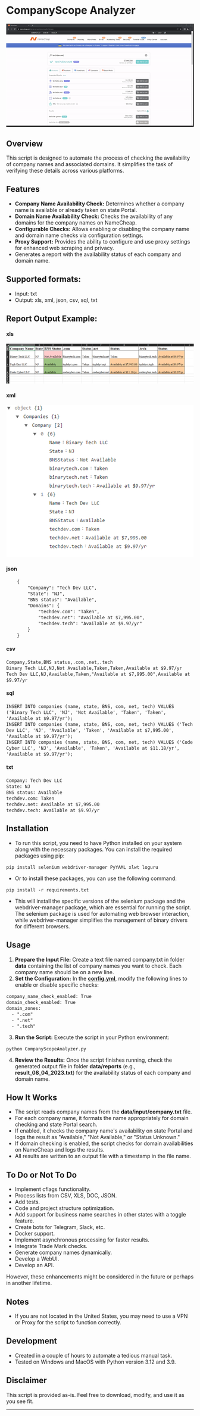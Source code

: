 
# CompanyScope Analyzer
![Script Demonstration](img/ScriptDemonstration.gif)

## Overview
This script is designed to automate the process of checking the availability of company names and associated domains. It simplifies the task of verifying these details across various platforms.

## Features
- __Company Name Availability Check:__ Determines whether a company name is available or already taken on state Portal.
- __Domain Name Availability Check:__ Checks the availability of any domains for the company names on NameCheap.
- __Configurable Checks:__ Allows enabling or disabling the company name and domain name checks via configuration settings.
- __Proxy Support:__ Provides the ability to configure and use proxy settings for enhanced web scraping and privacy.
- Generates a report with the availability status of each company and domain name.

## Supported formats:
- Input: txt
- Output: xls, xml, json, csv, sql, txt
## Report Output Example:

#### xls
![xlsDemonstration.png](img%2FxlsDemonstration.png)

#### xml
![xmlDemonstration.png](img%2FxmlDemonstration.png)

#### json
```
    {
        "Company": "Tech Dev LLC",
        "State": "NJ",
        "BNS status": "Available",
        "Domains": {
            "techdev.com": "Taken",
            "techdev.net": "Available at $7,995.00",
            "techdev.tech": "Available at $9.97/yr"
        }
    }
```

#### csv
```
Company,State,BNS status,.com,.net,.tech
Binary Tech LLC,NJ,Not Available,Taken,Taken,Available at $9.97/yr
Tech Dev LLC,NJ,Available,Taken,"Available at $7,995.00",Available at $9.97/yr
```

#### sql
```
INSERT INTO companies (name, state, BNS, com, net, tech) VALUES ('Binary Tech LLC', 'NJ', 'Not Available', 'Taken', 'Taken', 'Available at $9.97/yr');
INSERT INTO companies (name, state, BNS, com, net, tech) VALUES ('Tech Dev LLC', 'NJ', 'Available', 'Taken', 'Available at $7,995.00', 'Available at $9.97/yr');
INSERT INTO companies (name, state, BNS, com, net, tech) VALUES ('Code Cyber LLC', 'NJ', 'Available', 'Taken', 'Available at $11.18/yr', 'Available at $9.97/yr');
```

#### txt
```
Company: Tech Dev LLC
State: NJ
BNS status: Available
techdev.com: Taken
techdev.net: Available at $7,995.00
techdev.tech: Available at $9.97/yr
```

## Installation
- To run this script, you need to have Python installed on your system along with the necessary packages. You can install the required packages using pip:
```
pip install selenium webdriver-manager PyYAML xlwt loguru
```
- Or to install these packages, you can use the following command:
```
pip install -r requirements.txt
```
- This will install the specific versions of the selenium package and the webdriver-manager package, which are essential for running the script. The selenium package is used for automating web browser interaction, while webdriver-manager simplifies the management of binary drivers for different browsers.

## Usage
1. __Prepare the Input File:__ Create a text file named company.txt in folder __data__ containing the list of company names you want to check. Each company name should be on a new line.
2. __Set the Configuration:__ In the __[config.yml](configs%2Fconfig.yml)__, modify the following lines to enable or disable specific checks:
```
company_name_check_enabled: True
domain_check_enabled: True
domain_zones:
  - ".com"
  - ".net"
  - ".tech"
```
3. __Run the Script:__ Execute the script in your Python environment:
```
python CompanyScopeAnalyzer.py
```
4. __Review the Results:__ Once the script finishes running, check the generated output file in folder __data/reports__ (e.g., __result_08_04_2023.txt__) for the availability status of each company and domain name.

## How It Works
- The script reads company names from the __data/input/company.txt__ file.
- For each company name, it formats the name appropriately for domain checking and state Portal search.
- If enabled, it checks the company name's availability on state Portal and logs the result as "Available," "Not Available," or "Status Unknown."
- If domain checking is enabled, the script checks for domain availabilities on NameCheap and logs the results.
- All results are written to an output file with a timestamp in the file name.


## To Do or Not To Do
- Implement cflags functionality.
- Process lists from CSV, XLS, DOC, JSON.
- Add tests.
- Code and project structure optimization.
- Add support for business name searches in other states with a toggle feature.
- Create bots for Telegram, Slack, etc.
- Docker support.
- Implement asynchronous processing for faster results.
- Integrate Trade Mark checks.
- Generate company names dynamically.
- Develop a WebUI.
- Develop an API.

However, these enhancements might be considered in the future or perhaps in another lifetime.

## Notes
- If you are not located in the United States, you may need to use a VPN or Proxy for the script to function correctly.
## Development
- Created in a couple of hours to automate a tedious manual task.
- Tested on Windows and MacOS with Python version 3.12 and 3.9.

## Disclaimer
This script is provided as-is. Feel free to download, modify, and use it as you see fit.

---
